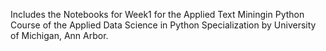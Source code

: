 
Includes the Notebooks for Week1 for the Applied Text Miningin Python Course of the Applied Data Science in Python Specialization by University of Michigan, Ann Arbor.
